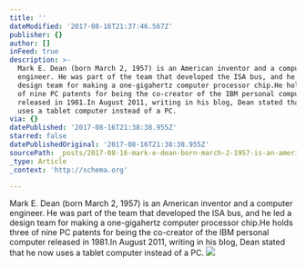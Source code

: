 ```yaml
---
title: ''
dateModified: '2017-08-16T21:37:46.567Z'
publisher: {}
author: []
inFeed: true
description: >-
  Mark E. Dean (born March 2, 1957) is an American inventor and a computer
  engineer. He was part of the team that developed the ISA bus, and he led a
  design team for making a one-gigahertz computer processor chip.He holds three
  of nine PC patents for being the co-creator of the IBM personal computer
  released in 1981.In August 2011, writing in his blog, Dean stated that he now
  uses a tablet computer instead of a PC.
via: {}
datePublished: '2017-08-16T21:38:38.955Z'
starred: false
datePublishedOriginal: '2017-08-16T21:38:38.955Z'
sourcePath: _posts/2017-08-16-mark-e-dean-born-march-2-1957-is-an-american-inventor-an.md
_type: Article
_context: 'http://schema.org'

---
```

Mark E. Dean (born March 2, 1957) is an American inventor and a computer engineer. He was part of the team that developed the ISA bus, and he led a design team for making a one-gigahertz computer processor chip.He holds three of nine PC patents for being the co-creator of the IBM personal computer released in 1981.In August 2011, writing in his blog, Dean stated that he now uses a tablet computer instead of a PC.
![](https://the-grid-user-content.s3-us-west-2.amazonaws.com/e5837509-5754-4963-8c55-90c1344c6eab.jpg)
